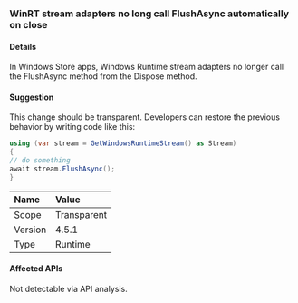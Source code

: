 ### WinRT stream adapters no long call FlushAsync automatically on close

#### Details

In Windows Store apps, Windows Runtime stream adapters no longer call the FlushAsync method from the Dispose method.

#### Suggestion

This change should be transparent. Developers can restore the previous behavior by writing code like this:

```csharp
using (var stream = GetWindowsRuntimeStream() as Stream)
{
// do something
await stream.FlushAsync();
}

```

| Name    | Value       |
|:--------|:------------|
| Scope   |Transparent|
|Version|4.5.1|
|Type|Runtime|

#### Affected APIs

Not detectable via API analysis.

<!--

#### Affected APIs

Not detectable via API analysis.

-->
